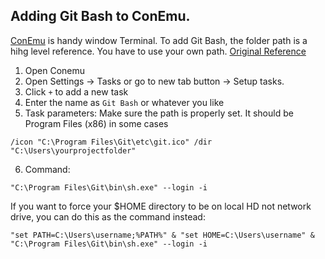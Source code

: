 ## Adding Git Bash to ConEmu. 
[ConEmu](https://conemu.github.io/) is handy window Terminal. To add Git Bash, the folder path is a hihg level reference. You have to use your own path. [Original Reference](https://gist.github.com/nicolas-t/3fd016c7d08268722a27)

1. Open Conemu
2. Open Settings -> Tasks or go to new tab button -> Setup tasks.
3. Click `+` to add a new task
4. Enter the name as `Git Bash` or whatever you like
5. Task parameters: Make sure the path is properly set. It should be Program Files (x86) in some cases
```
/icon "C:\Program Files\Git\etc\git.ico" /dir "C:\Users\yourprojectfolder"
```
6. Command:
```
"C:\Program Files\Git\bin\sh.exe" --login -i 
```
If you want to force your $HOME directory to be on local HD not network drive, you can do this as the command instead:
```
"set PATH=C:\Users\username;%PATH%" & "set HOME=C:\Users\username" & "C:\Program Files\Git\bin\sh.exe" --login -i 
```